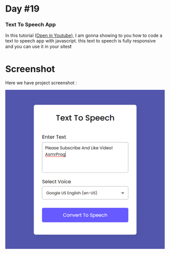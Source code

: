 # Day #19

### Text To Speech App
In this tutorial ([Open in Youtube](https://youtu.be/QzmKDr-8n90)),  I am gonna showing to you how to code a text to speech app with javascript. this text to speech is fully responsive and you can use it in your sites❗️

# Screenshot
Here we have project screenshot :


![screenshot](screenshot.jpg)
